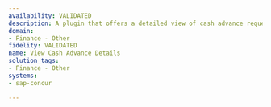 ```yaml
---
availability: VALIDATED
description: A plugin that offers a detailed view of cash advance requests and statuses.
domain:
- Finance - Other
fidelity: VALIDATED
name: View Cash Advance Details
solution_tags:
- Finance - Other
systems:
- sap-concur

---
```

